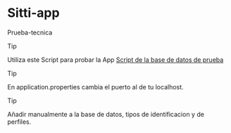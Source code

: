 # Sitti-app
Prueba-tecnica

>[!TIP]
Utiliza este Script para probar la App [Script de la base de datos de prueba](https://github.com/EJreal/Sitti-app/blob/036fcbadf1fa6850a5e48fbf879ffb2487ab3d6d/script.sql)

>[!TIP]
En application.properties cambia el puerto al de tu localhost.

>[!TIP]
Añadir manualmente a la base de datos, tipos de identificacion y de perfiles.
